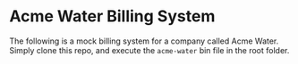 # Acme Water Billing System

The following is a mock billing system for a company called Acme Water.  Simply clone this repo,
and execute the `acme-water` bin file in the root folder.

